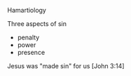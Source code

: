 Hamartiology


Three aspects of sin
- penalty
- power
- presence


Jesus was "made sin" for us
	[John 3:14]
